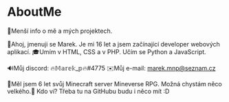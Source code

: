 # AboutMe
📜Menší info o mě a mých projektech.

👋Ahoj, jmenuji se Marek. Je mi 16 let a jsem začínající developer webových aplikací. 
🎓Umím v HTML, CSS a v PHP. Učím se Python a JavaScript.

🔊Můj discord: 🔥𝕄𝕒𝕣𝕖𝕜_𝕡🔥#4775
✉️Můj e-mail: marek.mnp@seznam.cz

🔭Měl jsem 6 let svůj Minecraft server Mineverse RPG. Možná chystám něco velkého.🤔
Kdo ví? Třeba tu na GitHubu budu i něco mít :D

